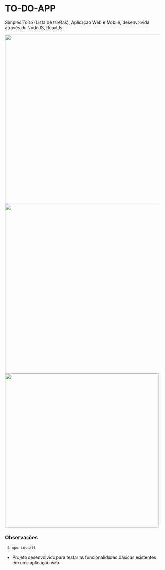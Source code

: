 # TO-DO-APP

Simples ToDo (Lista de tarefas), Aplicação Web e Mobile, desenvolvida através de NodeJS, ReactJs.

<img src="https://github.com/cherobim22/TO-DO-APP/blob/master/images/todo1.png" width="550">
<img src="https://github.com/cherobim22/TO-DO-APP/blob/master/images/todo2.png"  width="550">
<img src="https://github.com/cherobim22/TO-DO-APP/blob/master/images/todo3.png" width="500">

### Observações

```sh
 $ npm install
```

- Projeto desenvolvido para testar as funcionalidades básicas existentes em uma aplicação web.



   
